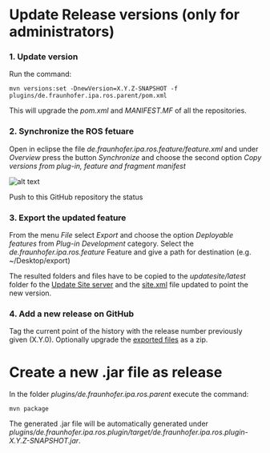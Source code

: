 # Update Release versions (only for administrators)

### 1. Update version

Run the command:

```
mvn versions:set -DnewVersion=X.Y.Z-SNAPSHOT -f plugins/de.fraunhofer.ipa.ros.parent/pom.xml
```

This will upgrade the *pom.xml* and *MANIFEST.MF* of all the repositories.

### 2. Synchronize the ROS fetuare

Open in eclipse the file *de.fraunhofer.ipa.ros.feature/feature.xml* and under *Overview* press the button *Synchronize* and choose the second option *Copy versions from plug-in, feature and fragment manifest*

![alt text](images/sync_feature.png)


Push to this GitHub repository the status

### 3. Export the updated feature

From the menu *File* select *Export* and choose the option *Deployable features* from *Plug-in Development* category. Select the *de.fraunhofer.ipa.ros.feature* Feature and give a path for destination (e.g. ~/Desktop/export)

The resulted folders and files have to be copied to the *updatesite/latest* folder fo the [Update Site server](http://ros-model.seronet-project.de/updatesite/latest/) and the [site.xml](http://ros-model.seronet-project.de/updatesite/latest/site.xml) file updated to point the new version.

### 4. Add a new release on GitHub

Tag the current point of the history with the release number previously given (X.Y.0). Optionally upgrade the [exported files](#3-export-the-updated-feature) as a zip.

# Create a new .jar file as release

In the folder *plugins/de.fraunhofer.ipa.ros.parent* execute the command:
```
mvn package
```

The generated .jar file will be automatically generated under *plugins/de.fraunhofer.ipa.ros.plugin/target/de.fraunhofer.ipa.ros.plugin-X.Y.Z-SNAPSHOT.jar*.
